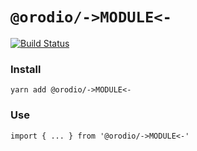 # `@orodio/->MODULE<-`

[![Build Status](https://travis-ci.org/orodio/gate.svg?branch=master)](https://travis-ci.org/orodio/->MODULE<-)

### Install

```
yarn add @orodio/->MODULE<-
```

### Use

```
import { ... } from '@orodio/->MODULE<-'
```
